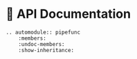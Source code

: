 
# 📜 API Documentation

```{eval-rst}
.. automodule:: pipefunc
    :members:
    :undoc-members:
    :show-inheritance:
```
